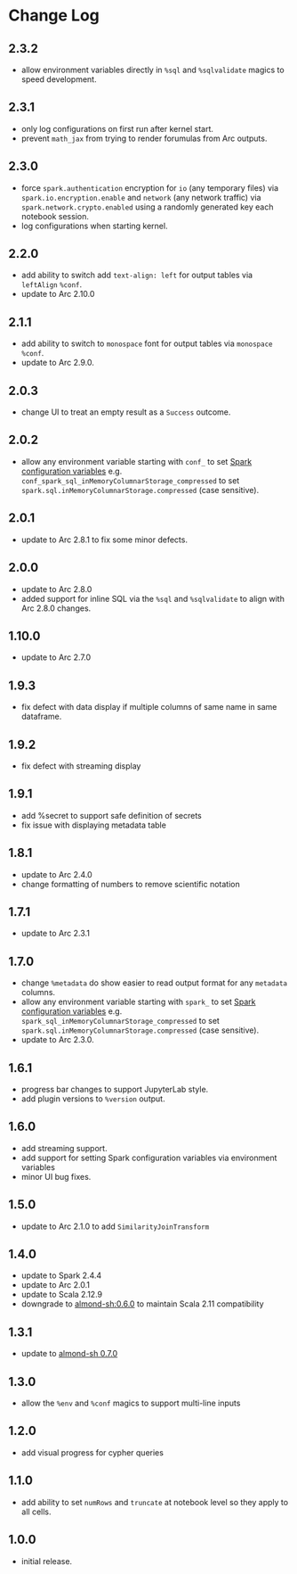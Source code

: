 # Change Log

## 2.3.2

- allow environment variables directly in `%sql` and `%sqlvalidate` magics to speed development.

## 2.3.1

- only log configurations on first run after kernel start.
- prevent `math_jax` from trying to render forumulas from Arc outputs.

## 2.3.0

- force `spark.authentication` encryption for `io` (any temporary files) via `spark.io.encryption.enable` and `network` (any network traffic) via `spark.network.crypto.enabled` using a randomly generated key each notebook session.
- log configurations when starting kernel.

## 2.2.0

- add ability to switch add `text-align: left` for output tables via `leftAlign` `%conf`.
- update to Arc 2.10.0

## 2.1.1

- add ability to switch to `monospace` font for output tables via `monospace` `%conf`.
- update to Arc 2.9.0.

## 2.0.3

- change UI to treat an empty result as a `Success` outcome.

## 2.0.2

- allow any environment variable starting with `conf_` to set [Spark configuration variables](https://spark.apache.org/docs/latest/configuration.html) e.g. `conf_spark_sql_inMemoryColumnarStorage_compressed` to set `spark.sql.inMemoryColumnarStorage.compressed` (case sensitive).

## 2.0.1

- update to Arc 2.8.1 to fix some minor defects.

## 2.0.0

- update to Arc 2.8.0
- added support for inline SQL via the `%sql` and `%sqlvalidate` to align with Arc 2.8.0 changes.

## 1.10.0

- update to Arc 2.7.0

## 1.9.3

- fix defect with data display if multiple columns of same name in same dataframe.

## 1.9.2

- fix defect with streaming display

## 1.9.1

- add %secret to support safe definition of secrets
- fix issue with displaying metadata table

## 1.8.1

- update to Arc 2.4.0
- change formatting of numbers to remove scientific notation

## 1.7.1

- update to Arc 2.3.1

## 1.7.0

- change `%metadata` do show easier to read output format for any `metadata` columns.
- allow any environment variable starting with `spark_` to set [Spark configuration variables](https://spark.apache.org/docs/latest/configuration.html) e.g. `spark_sql_inMemoryColumnarStorage_compressed` to set `spark.sql.inMemoryColumnarStorage.compressed` (case sensitive).
- update to Arc 2.3.0.

## 1.6.1

- progress bar changes to support JupyterLab style.
- add plugin versions to `%version` output.

## 1.6.0

- add streaming support.
- add support for setting Spark configuration variables via environment variables
- minor UI bug fixes.

## 1.5.0

- update to Arc 2.1.0 to add `SimilarityJoinTransform`

## 1.4.0

- update to Spark 2.4.4
- update to Arc 2.0.1
- update to Scala 2.12.9
- downgrade to [almond-sh:0.6.0](https://github.com/almond-sh/almond/releases/tag/v0.6.0) to maintain Scala 2.11 compatibility

## 1.3.1

- update to [almond-sh 0.7.0](https://github.com/almond-sh/almond/releases/tag/v0.7.0)

## 1.3.0

- allow the `%env` and `%conf` magics to support multi-line inputs

## 1.2.0

- add visual progress for cypher queries

## 1.1.0

- add ability to set `numRows` and `truncate` at notebook level so they apply to all cells.

## 1.0.0

- initial release.
